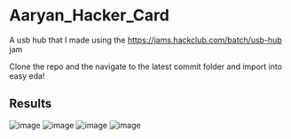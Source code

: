 # Aaryan_Hacker_Card

A usb hub that I made using the https://jams.hackclub.com/batch/usb-hub jam

Clone the repo and the navigate to the latest commit folder and import into easy eda!

## Results
![image](https://github.com/user-attachments/assets/fe2b8472-b026-4a9e-8165-447ca8ffd0fa)
![image](https://github.com/user-attachments/assets/3304122b-1f7c-49ae-9531-6d110f57a967)
![image](https://github.com/user-attachments/assets/a7c0fb16-46a3-4d73-a6f2-479f9a1faee6)
![image](https://github.com/user-attachments/assets/34b5d987-520d-4837-a276-c3edd1ad394b)




